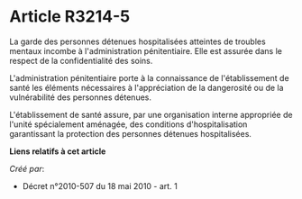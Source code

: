 # Article R3214-5

La garde des personnes détenues hospitalisées atteintes de troubles mentaux incombe à l'administration pénitentiaire. Elle
est assurée dans le respect de la confidentialité des soins. 

L'administration pénitentiaire porte à la connaissance de l'établissement de santé les éléments nécessaires à l'appréciation
de la dangerosité ou de la vulnérabilité des personnes détenues. 

L'établissement de santé assure, par une organisation interne appropriée de l'unité spécialement aménagée, des conditions
d'hospitalisation garantissant la protection des personnes détenues hospitalisées.

**Liens relatifs à cet article**

_Créé par_:

  - Décret n°2010-507 du 18 mai 2010 - art. 1
